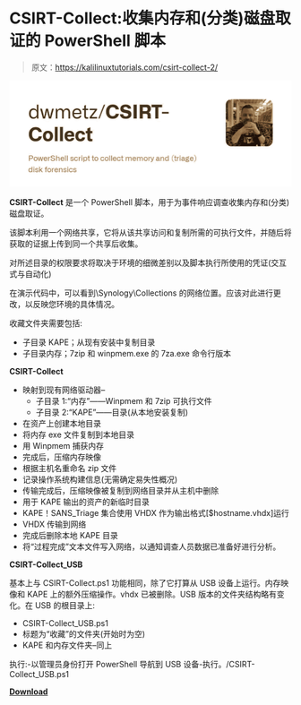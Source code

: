 # CSIRT-Collect:收集内存和(分类)磁盘取证的 PowerShell 脚本

> 原文：<https://kalilinuxtutorials.com/csirt-collect-2/>

[![CSIRT-Collect : PowerShell Script To Collect Memory And (Triage) Disk Forensics](img//81e0c374e6b60fbd5c4406fbe4d51528.png "CSIRT-Collect : PowerShell Script To Collect Memory And (Triage) Disk Forensics")](https://1.bp.blogspot.com/-i7E1WetSC2s/YQaoif5j82I/AAAAAAAAKUI/mH_E2bBkM_MYyQBBwv8Set_VMTQD4vI5QCLcBGAsYHQ/s1009/uAF-cQUmLrLzdBv4vdIR-1honioYX1jLTtQzehviXjs.png)

**CSIRT-Collect** 是一个 PowerShell 脚本，用于为事件响应调查收集内存和(分类)磁盘取证。

该脚本利用一个网络共享，它将从该共享访问和复制所需的可执行文件，并随后将获取的证据上传到同一个共享后收集。

对所述目录的权限要求将取决于环境的细微差别以及脚本执行所使用的凭证(交互式与自动化)

在演示代码中，可以看到\Synology\Collections 的网络位置。应该对此进行更改，以反映您环境的具体情况。

收藏文件夹需要包括:

*   子目录 KAPE；从现有安装中复制目录
*   子目录内存；7zip 和 winpmem.exe 的 7za.exe 命令行版本

**CSIRT-Collect**

*   映射到现有网络驱动器–
    *   子目录 1:“内存”——Winpmem 和 7zip 可执行文件
    *   子目录 2:“KAPE”——目录(从本地安装复制)
*   在资产上创建本地目录
*   将内存 exe 文件复制到本地目录
*   用 Winpmem 捕获内存
*   完成后，压缩内存映像
*   根据主机名重命名 zip 文件
*   记录操作系统构建信息(无需确定易失性概况)
*   传输完成后，压缩映像被复制到网络目录并从主机中删除
*   用于 KAPE 输出的资产的新临时目录
*   KAPE！SANS_Triage 集合使用 VHDX 作为输出格式[$hostname.vhdx]运行
*   VHDX 传输到网络
*   完成后删除本地 KAPE 目录
*   将“过程完成”文本文件写入网络，以通知调查人员数据已准备好进行分析。

**CSIRT-Collect_USB**

基本上与 CSIRT-Collect.ps1 功能相同，除了它打算从 USB 设备上运行。内存映像和 KAPE 上的额外压缩操作。vhdx 已被删除。USB 版本的文件夹结构略有变化。在 USB 的根目录上:

*   CSIRT-Collect_USB.ps1
*   标题为“收藏”的文件夹(开始时为空)
*   KAPE 和内存文件夹–同上

执行:-以管理员身份打开 PowerShell 导航到 USB 设备-执行。/CSIRT-Collect_USB.ps1

[**Download**](https://github.com/dwmetz/CSIRT-Collect)
